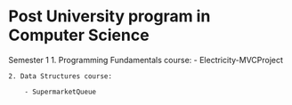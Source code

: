 # Post University program in Computer Science


Semester 1
    1. Programming Fundamentals course:
        - Electricity-MVCProject
    
    2. Data Structures course:

        - SupermarketQueue
